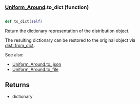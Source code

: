 ### [Uniform_Around](Uniform_Around.md).to_dict (function)


```py

def to_dict(self)

```



Return the dictionary representation of the distribution object.

The resulting dictionary can be restored to the original object
via [distl.from_dict](distl.from_dict.md).

See also:

* [Uniform_Around.to_json](Uniform_Around.to_json.md)
* [Uniform_Around.to_file](Uniform_Around.to_file.md)

Returns
--------
* dictionary


